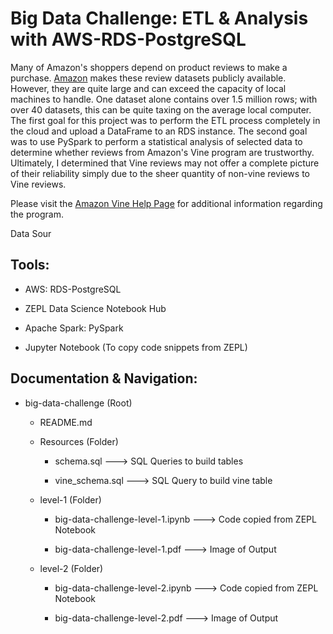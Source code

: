 # Big Data Challenge: ETL & Analysis with AWS-RDS-PostgreSQL

Many of Amazon's shoppers depend on product reviews to make a purchase. [Amazon](https://s3.amazonaws.com/amazon-reviews-pds/tsv/index.txt) makes these review datasets publicly available. However, they are quite large and can exceed the capacity of local machines to handle. One dataset alone contains over 1.5 million rows; with over 40 datasets, this can be quite taxing on the average local computer. The first goal for this project was to perform the ETL process completely in the cloud and upload a DataFrame to an RDS instance. The second goal was to use PySpark to perform a statistical analysis of selected data to determine whether reviews from Amazon's Vine program are trustworthy. Ultimately, I determined that Vine reviews may not offer a complete picture of their reliability simply due to the sheer quantity of non-vine reviews to Vine reviews.

Please visit the [Amazon Vine Help Page](https://www.amazon.com/gp/vine/help?ie=UTF8) for additional information regarding the program.

Data Sour

## Tools:

* AWS: RDS-PostgreSQL

* ZEPL Data Science Notebook Hub

* Apache Spark: PySpark

* Jupyter Notebook (To copy code snippets from ZEPL)

## Documentation & Navigation:

* big-data-challenge (Root)

  * README.md
  
  * Resources (Folder)
  
    * schema.sql ---> SQL Queries to build tables
    
    * vine_schema.sql ---> SQL Query to build vine table
    
  * level-1 (Folder)
  
    * big-data-challenge-level-1.ipynb ---> Code copied from ZEPL Notebook
    
    * big-data-challenge-level-1.pdf ---> Image of Output
    
  * level-2 (Folder)
  
    * big-data-challenge-level-2.ipynb ---> Code copied from ZEPL Notebook
    
    * big-data-challenge-level-2.pdf ---> Image of Output
